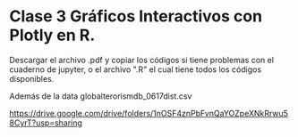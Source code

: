 # Clase 3 Gráficos Interactivos con Plotly en R.

Descargar el archivo .pdf y copiar los códigos si tiene problemas con el cuaderno de jupyter, o el archivo ".R" el cual tiene todos los códigos disponibles. 

Además de la data globalterorismdb_0617dist.csv

https://drive.google.com/drive/folders/1nOSF4znPbFvnQaYOZpeXNkRrwu58CyrT?usp=sharing
